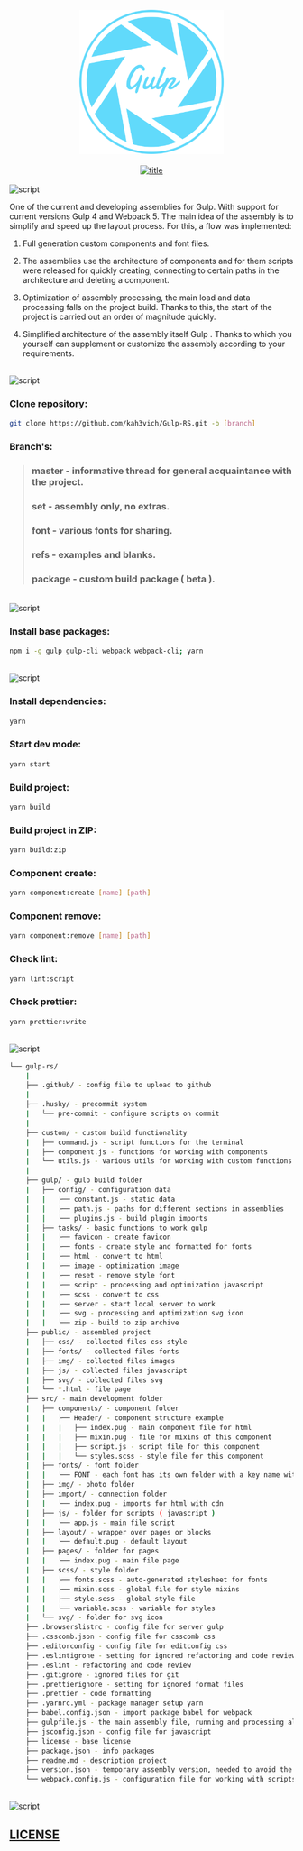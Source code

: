 <div align="center">
   <a href="https://github.com/kah3vich/Gulp-RS">
        <br />
        <img src="https://raw.githubusercontent.com/kah3vich/Gulp-RS/master/assets/svg/logo.svg" alt="logo" width="256">
        <br />
        <br />
        <img src="https://svg-readme.vercel.app/readme/svg?type=title&content=GulpRS" width="100%" height="50" alt="title" />
        <br />
    </a>
</div>

<br />

<img src="https://svg-readme.vercel.app/readme/svg?type=custom&content=🔥||Description:&size=25&align=left" alt="script" width="100%" height="30" />

<br />

One of the current and developing assemblies for Gulp. With support for current versions Gulp 4 and Webpack 5. The main idea of the assembly is to simplify and speed up the layout process. For this, a flow was implemented:

1. Full generation custom components and font files.

2. The assemblies use the architecture of components and for them scripts were released for quickly creating, connecting to certain paths in the architecture and deleting a component.

3. Optimization of assembly processing, the main load and data processing falls on the project build. Thanks to this, the start of the project is carried out an order of magnitude quickly.

4. Simplified architecture of the assembly itself Gulp . Thanks to which you yourself can supplement or customize the assembly according to your requirements.

<br />

<img src="https://svg-readme.vercel.app/readme/svg?type=custom&content=💡||Repository:&size=25&align=left" alt="script" width="100%" height="30" />

### Clone repository:

```bash
git clone https://github.com/kah3vich/Gulp-RS.git -b [branch]
```

### Branch's:

> ### master - informative thread for general acquaintance with the project.
>
> ### set - assembly only, no extras.
>
> ### font - various fonts for sharing.
>
> ### refs - examples and blanks.
>
> ### package - custom build package ( beta ).

<br />

<img src="https://svg-readme.vercel.app/readme/svg?type=custom&content=🛠️||Install:&size=25&align=left" alt="script" width="100%" height="30" />

### Install base packages:

```bash
npm i -g gulp gulp-cli webpack webpack-cli; yarn
```

<br />

<img src="https://svg-readme.vercel.app/readme/svg?type=custom&content=🚀||Scripts:&size=25&align=left" alt="script" width="100%" height="30" />

### Install dependencies:

```bash
yarn
```

### Start dev mode:

```bash
yarn start
```

### Build project:

```bash
yarn build
```

### Build project in ZIP:

```bash
yarn build:zip
```

### Component create:

```bash
yarn component:create [name] [path]
```

### Component remove:

```bash
yarn component:remove [name] [path]
```

### Check lint:

```bash
yarn lint:script
```

### Check prettier:

```bash
yarn prettier:write
```

<br />

<img src="https://svg-readme.vercel.app/readme/svg?type=custom&content=📂||Files||Schema:&size=25&align=left" alt="script" width="100%" height="30" />

```sh
└── gulp-rs/
    |
    ├── .github/ - config file to upload to github
    |
    ├── .husky/ - precommit system
    |   └── pre-commit - configure scripts on commit
    |
    ├── custom/ - custom build functionality
    |   ├── command.js - script functions for the terminal
    |   ├── component.js - functions for working with components
    |   └── utils.js - various utils for working with custom functions
    |
    ├── gulp/ - gulp build folder
    |   ├── config/ - configuration data
    |   |   ├── constant.js - static data
    |   |   ├── path.js - paths for different sections in assemblies
    |   |   └── plugins.js - build plugin imports
    |   ├── tasks/ - basic functions to work gulp
    |   |   ├── favicon - create favicon
    |   |   ├── fonts - create style and formatted for fonts
    |   |   ├── html - convert to html
    |   |   ├── image - optimization image
    |   |   ├── reset - remove style font
    |   |   ├── script - processing and optimization javascript
    |   |   ├── scss - convert to css
    |   |   ├── server - start local server to work
    |   |   ├── svg - processing and optimization svg icon
    |   |   └── zip - build to zip archive
    ├── public/ - assembled project
    |   ├── css/ - collected files css style
    |   ├── fonts/ - collected files fonts
    |   ├── img/ - collected files images
    |   ├── js/ - collected files javascript
    |   ├── svg/ - collected files svg
    |   └── *.html - file page
    ├── src/ - main development folder
    |   ├── components/ - component folder
    |   |   ├── Header/ - component structure example
    |   |   |   ├── index.pug - main component file for html
    |   |   |   ├── mixin.pug - file for mixins of this component
    |   |   |   ├── script.js - script file for this component
    |   |   |   └── styles.scss - style file for this component
    |   ├── fonts/ - font folder
    |   |   └── FONT - each font has its own folder with a key name without spaces in the name
    |   ├── img/ - photo folder
    |   ├── import/ - connection folder
    |   |   └── index.pug - imports for html with cdn
    |   ├── js/ - folder for scripts ( javascript )
    |   |   └── app.js - main file script
    |   ├── layout/ - wrapper over pages or blocks
    |   |   └── default.pug - default layout
    |   ├── pages/ - folder for pages
    |   |   └── index.pug - main file page
    |   ├── scss/ - style folder
    |   |   ├── fonts.scss - auto-generated stylesheet for fonts
    |   |   ├── mixin.scss - global file for style mixins
    |   |   ├── style.scss - global style file
    |   |   └── variable.scss - variable for styles
    |   └── svg/ - folder for svg icon
    ├── .browserslistrc - config file for server gulp
    ├── .csscomb.json - config file for csscomb css
    ├── .editorconfig - config file for editconfig css
    ├── .eslintigrone - setting for ignored refactoring and code review files
    ├── .eslint - refactoring and code review
    ├── .gitignore - ignored files for git
    ├── .prettierignore - setting for ignored format files
    ├── .prettier - code formatting
    ├── .yarnrc.yml - package manager setup yarn
    ├── babel.config.json - import package babel for webpack
    ├── gulpfile.js - the main assembly file, running and processing all logic
    ├── jsconfig.json - config file for javascript
    ├── license - base license
    ├── package.json - info packages
    ├── readme.md - description project
    ├── version.json - temporary assembly version, needed to avoid the cache
    └── webpack.config.js - configuration file for working with scripts in gulp
```

<br />

<img src="https://svg-readme.vercel.app/readme/svg?type=custom&content=🔧||LICENSE:&size=25&align=left" alt="script" width="100%" height="30" />

## [LICENSE](LICENSE)
